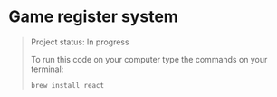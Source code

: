 # Game register system

> Project status: In progress
>
> To run this code on your computer type the commands on your terminal:
>
> ```
> brew install react
> ```
